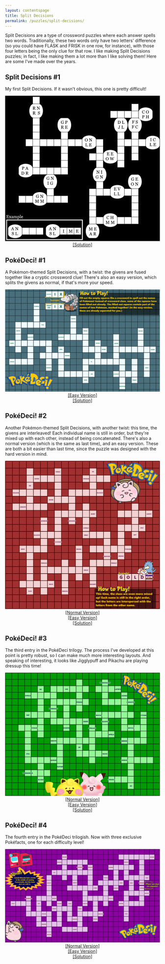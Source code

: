 ```yaml
---
layout: contentspage
title: Split Decisions
permalink: /puzzles/split-decisions/
---
```


Split Decisions are a type of crossword puzzles where each answer spells two words. Traditionally, these two words only have two letters' difference (so you could have FLASK and FRISK in one row, for instance), with those four letters being the only clue for that row. I like making Split Decisions puzzles; in fact, I like making them a lot more than I like solving them! Here are some I've made over the years.

<!--more-->

<h2 id="1">Split Decisions #1</h2>

My first Split Decisions. If it wasn't obvious, this one is pretty difficult!

<center>
<img src="/img/split-decisions/Split-1.png"><br/>
<a href="/img/split-decisions/Split-1-Answers.png">[Solution]</a>
</center>

<h2 id="2">PokéDeci! #1</h2>

A Pokémon-themed Split Decisions, with a twist: the givens are fused together like a cryptic crossword clue! There's also an easy version, which splits the givens as normal, if that's more your speed.

<center>
<img src="/img/split-decisions/PokeDeci-Normal.png"><br/>
<a href="/img/split-decisions/PokeDeci-Easy.png">[Easy Version]</a><br/>
<a href="/img/split-decisions/PokeDeci-Answers.png">[Solution]</a>
</center>

<h2 id="3">PokéDeci! #2</h2>

Another Pokémon-themed Split Decisions, with another twist: this time, the givens are interleaved! Each individual name is still in order, but they're mixed up with each other, instead of being concatenated. There's also a normal version (which is the same as last time), and an easy version. These are both a bit easier than last time, since the puzzle was designed with the hard version in mind.

<center>
<img src="/img/split-decisions/PokeDeci-2-Hard.png"><br/>
<a href="/img/split-decisions/PokeDeci-2-Normal.png">[Normal Version]</a><br/>
<a href="/img/split-decisions/PokeDeci-2-Easy.png">[Easy Version]</a><br/>
<a href="/img/split-decisions/PokeDeci-2-Answers.png">[Solution]</a>
</center>

<h2 id="4">PokéDeci! #3</h2>

The third entry in the PokéDeci trilogy. The process I've developed at this point is pretty robust, so I can make much more interesting layouts. And speaking of interesting, it looks like Jigglypuff and Pikachu are playing dressup this time!

<center>
<img src="/img/split-decisions/PokeDeci-3-Hard.png"><br/>
<a href="/img/split-decisions/PokeDeci-3-Normal.png">[Normal Version]</a><br/>
<a href="/img/split-decisions/PokeDeci-3-Easy.png">[Easy Version]</a><br/>
<a href="/img/split-decisions/PokeDeci-3-Answers.png">[Solution]</a>
</center>

<h2 id="5">PokéDeci! #4</h2>

The fourth entry in the PokéDeci trilogish. Now with three exclusive Pokéfacts, one for each difficulty level!

<center>
<img src="/img/split-decisions/PokeDeci-4-Hard.png"><br/>
<a href="/img/split-decisions/PokeDeci-4-Normal.png">[Normal Version]</a><br/>
<a href="/img/split-decisions/PokeDeci-4-Easy.png">[Easy Version]</a><br/>
<a href="/img/split-decisions/PokeDeci-4-Answers.png">[Solution]</a>
</center>